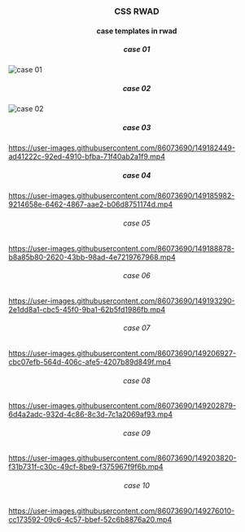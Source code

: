 <h3 align="center">
CSS RWAD
</h3>

<h4 align="center">
case templates in rwad
</h4>

<h5 align="center">
case 01
</h5>

![case 01](https://user-images.githubusercontent.com/86073690/149175892-c358d5a0-40b5-466b-8849-8a1ca1561829.png)

<h5 align="center">
case 02
</h5>

![case 02](https://user-images.githubusercontent.com/86073690/149176497-d0066c98-9d30-43e3-bfb1-bd3e13aaaade.png)

<h5 align="center">
case 03
</h5>

https://user-images.githubusercontent.com/86073690/149182449-ad41222c-92ed-4910-bfba-71f40ab2a1f9.mp4

<h5 align="center">
case 04
</h5>

https://user-images.githubusercontent.com/86073690/149185982-9214658e-6462-4867-aae2-b06d8751174d.mp4

<h6 align="center">
case 05
</h6>

https://user-images.githubusercontent.com/86073690/149188878-b8a85b80-2620-43bb-98ad-4e7219767968.mp4

<h6 align="center">
case 06
</h6>

https://user-images.githubusercontent.com/86073690/149193290-2e1dd8a1-cbc5-45f0-9ba1-62b5fd1986fb.mp4

<h6 align="center">
case 07
</h6>

https://user-images.githubusercontent.com/86073690/149206927-cbc07efb-564d-406c-afe5-4207b89d849f.mp4

<h6 align="center">
case 08
</h6>

https://user-images.githubusercontent.com/86073690/149202879-6d4a2adc-932d-4c86-8c3d-7c1a2069af93.mp4

<h6 align="center">
case 09
</h6>

https://user-images.githubusercontent.com/86073690/149203820-f31b731f-c30c-49cf-8be9-f375967f9f6b.mp4

<h6 align="center">
case 10
</h6>

https://user-images.githubusercontent.com/86073690/149276010-cc173592-09c6-4c57-bbef-52c6b8876a20.mp4



